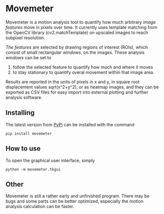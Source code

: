 <h1>Movemeter</h1>

Movemeter is a motion analysis tool to quantify how much arbitrary
*image features* move in pixels over time. It currently uses template matching
from the OpenCV library (cv2.matchTemplate)
on upscaled images to reach subpixel resolution.

*The features* are selected by drawing regions of interest (ROIs),
which consist of small rectangular *windows*, on the images.
These analysis *windows* can be set to

1. follow the selected feature
to quantify how much and where it moves
2. to stay stationary
to quantify overal movement within that image area.

Results are reported in the units of pixels in x and y,
in square root displacement values sqrt(x^2+y^2),
or as heatmap images, and they can be exported as CSV
files for easy import into external plotting and further analysis software.


<h2>Installing</h2>

The latest version from [PyPi](https://pypi.org/)
can be installed with the command

```
pip install movemeter
```


<h2>How to use</h2>

To open the graphical user interface, simply

```
python -m movemeter.tkgui
```


<h2>Other</h2>
Movemeter is still a rather early and unfinished program.
There may be bugs and some parts can be better optimized,
especially the motion analysis calculation can be faster.
